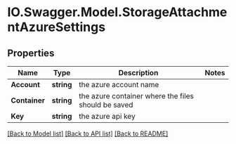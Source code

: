 # IO.Swagger.Model.StorageAttachmentAzureSettings
## Properties

Name | Type | Description | Notes
------------ | ------------- | ------------- | -------------
**Account** | **string** | the azure account name | 
**Container** | **string** | the azure container where the files should be saved | 
**Key** | **string** | the azure api key | 

[[Back to Model list]](../README.md#documentation-for-models) [[Back to API list]](../README.md#documentation-for-api-endpoints) [[Back to README]](../README.md)

